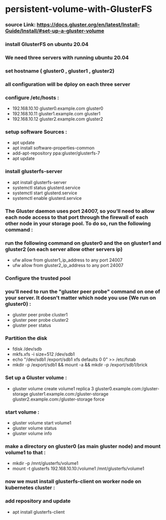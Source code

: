 # persistent-volume-with-GlusterFS
### source Link: https://docs.gluster.org/en/latest/Install-Guide/Install/#set-up-a-gluster-volume
### install GlusterFS on ubuntu 20.04
### We need three servers with running ubuntu 20.04
### set hostname ( gluster0 , gluster1 , gluster2)
### all configuration will be dploy on each three server
### configure /etc/hosts :

- 192.168.10.10 gluster0.example.com gluster0
- 192.168.10.11 gluster1.example.com gluster1
- 192.168.10.12 gluster2.example.com gluster2

### setup software Sources :
- apt update
- apt install software-properties-common
- add-apt-repository ppa:gluster/glusterfs-7
- apt update

### install glusterfs-server
- apt install glusterfs-server
- systemctl status glusterd.service
- systemctl start glusterd.service
- systemctl enable glusterd.service

### The Gluster daemon uses port 24007, so you’ll need to allow each node access to that port through the firewall of each other node in your storage pool. To do so, run the following command :
### run the following command on gluster0 and the on gluster1 and gluster2 (on each server allow other servers ip)
- ufw allow from gluster1_ip_address to any port 24007
- ufw allow from gluster2_ip_address to any port 24007

### Configure the trusted pool
### you’ll need to run the "gluster peer probe" command on one of your server. It doesn’t matter which node you use (We run on gluster0) :

- gluster peer probe cluster1
- gluster peer probe cluster2
- gluster peer status

### Partition the disk
- fdisk /dev/sdb
- mkfs.xfs -i size=512 /dev/sdb1
- echo "/dev/sdb1 /export/sdb1 xfs defaults 0 0"  >> /etc/fstab
- mkdir -p /export/sdb1 && mount -a && mkdir -p /export/sdb1/brick

### Set up a Gluster volume :
- gluster volume create volume1 replica 3 gluster0.example.com:/gluster-storage gluster1.example.com:/gluster-storage gluster2.example.com:/gluster-storage force

### start volume :
- gluster volume start volume1
- gluster volume status
- gluster volume info

### make a directory on gluster0 (as main gluster node) and mount volume1 to that :
- mkdir -p /mnt/glusterfs/volume1
- mount -t glusterfs 192.168.10.10:/volume1 /mnt/glusterfs/volume1

### now we must install glusterfs-client on worker node on kubernetes cluster :
### add repository and update
- apt install glusterfs-client




